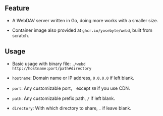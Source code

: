 ## Feature

- A WebDAV server written in Go, doing more works with a smaller size.

- Container image also provided at `ghcr.io/yosebyte/webd`, built from scratch.

## Usage

- Basic usage with binary file: `./webd http://hostname:port/path#directory`

- `hostname`: Domain name or IP address, `0.0.0.0` if left blank.

- `port`: Any customizable port， except `80` if you use CDN.

- `path`: Any customizable prefix path, `/` if left blank.

- `directory`: With which directory to share, `.` if leave blank.
